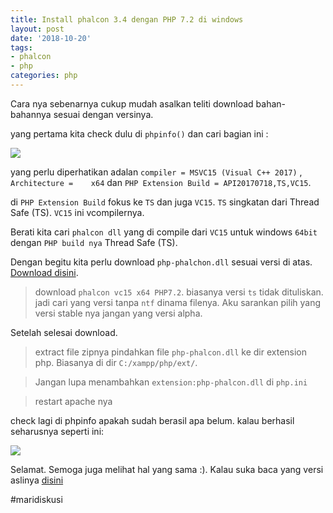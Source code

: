 ```yaml
---
title: Install phalcon 3.4 dengan PHP 7.2 di windows
layout: post
date: '2018-10-20'
tags:
- phalcon
- php
categories: php
---
```


Cara nya sebenarnya cukup mudah asalkan teliti download bahan-bahannya sesuai dengan versinya.

yang pertama kita check dulu di `phpinfo()` dan cari bagian ini :

![]({{site.baseurl}}/images/phpinfo.jpg)

yang perlu diperhatikan adalan  `compiler = MSVC15 (Visual C++ 2017)` ,  `Architecture = 	x64` dan `PHP Extension Build = API20170718,TS,VC15`.

di `PHP Extension Build` fokus ke `TS` dan juga `VC15`.
`TS` singkatan dari Thread Safe (TS). 
`VC15` ini vcompilernya.

Berati kita cari `phalcon dll` yang di compile dari `VC15`  untuk windows `64bit` dengan `PHP build nya` Thread Safe (TS).

Dengan begitu kita perlu download `php-phalchon.dll` sesuai versi di atas.[ Download disini](https://github.com/phalcon/cphalcon/releases).


>download  `phalcon vc15 x64 PHP7.2`. biasanya versi `ts` tidak dituliskan. jadi cari yang  versi tanpa `ntf` dinama filenya.
     Aku sarankan pilih yang versi stable nya jangan yang versi alpha.

Setelah selesai download.

>extract file zipnya pindahkan file `php-phalcon.dll` ke dir extension php. Biasanya di dir `C:/xampp/php/ext/`.

>Jangan lupa menambahkan `extension:php-phalcon.dll` di `php.ini`

>restart apache nya

check lagi di phpinfo apakah sudah berasil apa belum. kalau berhasil seharusnya seperti ini:

![]({{site.baseurl}}/images/phpinfo1.jpg)

Selamat. Semoga juga melihat hal yang sama :).
Kalau suka baca yang versi aslinya [disini](https://phalconphp.com/en/download/windows)

#maridiskusi